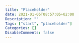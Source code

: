 ```yaml
---
title: "Placeholder"
date: 2021-01-05T08:57:05+02:00
Description: ""
Tags: ["start", "placeholder"]
Categories: []
DisableComments: false
---
```

